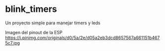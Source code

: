 # blink_timers
Un proyecto simple para manejar timers y leds

Imagen del pinout de la ESP
https://i.pinimg.com/originals/d0/5a/2e/d05a2eb3dcd8657567a661151b4675c7.jpg

